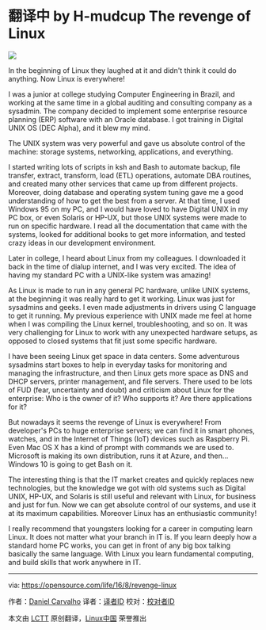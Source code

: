 翻译中 by H-mudcup
The revenge of Linux
========================

![](https://opensource.com/sites/default/files/styles/image-full-size/public/images/life/penguin%20swimming.jpg?itok=mfhEdRdM)

In the beginning of Linux they laughed at it and didn't think it could do anything. Now Linux is everywhere!

I was a junior at college studying Computer Engineering in Brazil, and working at the same time in a global auditing and consulting company as a sysadmin. The company decided to implement some enterprise resource planning (ERP) software with an Oracle database. I got training in Digital UNIX OS (DEC Alpha), and it blew my mind.

The UNIX system was very powerful and gave us absolute control of the machine: storage systems, networking, applications, and everything.

I started writing lots of scripts in ksh and Bash to automate backup, file transfer, extract, transform, load (ETL) operations, automate DBA routines, and created many other services that came up from different projects. Moreover, doing database and operating system tuning gave me a good understanding of how to get the best from a server. At that time, I used Windows 95 on my PC, and I would have loved to have Digital UNIX in my PC box, or even Solaris or HP-UX, but those UNIX systems were made to run on specific hardware. I read all the documentation that came with the systems, looked for additional books to get more information, and tested crazy ideas in our development environment.

Later in college, I heard about Linux from my colleagues. I downloaded it back in the time of dialup internet, and I was very excited. The idea of having my standard PC with a UNIX-like system was amazing!

As Linux is made to run in any general PC hardware, unlike UNIX systems, at the beginning it was really hard to get it working. Linux was just for sysadmins and geeks. I even made adjustments in drivers using C language to get it running. My previous experience with UNIX made me feel at home when I was compiling the Linux kernel, troubleshooting, and so on. It was very challenging for Linux to work with any unexpected hardware setups, as opposed to closed systems that fit just some specific hardware.

I have been seeing Linux get space in data centers. Some adventurous sysadmins start boxes to help in everyday tasks for monitoring and managing the infrastructure, and then Linux gets more space as DNS and DHCP servers, printer management, and file servers. There used to be lots of FUD (fear, uncertainty and doubt) and criticism about Linux for the enterprise: Who is the owner of it? Who supports it? Are there applications for it?

But nowadays it seems the revenge of Linux is everywhere! From developer's PCs to huge enterprise servers; we can find it in smart phones, watches, and in the Internet of Things (IoT) devices such as Raspberry Pi. Even Mac OS X has a kind of prompt with commands we are used to. Microsoft is making its own distribution, runs it at Azure, and then... Windows 10 is going to get Bash on it.

The interesting thing is that the IT market creates and quickly replaces new technologies, but the knowledge we got with old systems such as Digital UNIX, HP-UX, and Solaris is still useful and relevant with Linux, for business and just for fun. Now we can get absolute control of our systems, and use it at its maximum capabilities. Moreover Linux has an enthusiastic community!

I really recommend that youngsters looking for a career in computing learn Linux. It does not matter what your branch in IT is. If you learn deeply how a standard home PC works, you can get in front of any big box talking basically the same language. With Linux you learn fundamental computing, and build skills that work anywhere in IT.

--------------------------------------------------------------------------------

via: https://opensource.com/life/16/8/revenge-linux

作者：[Daniel Carvalho][a]
译者：[译者ID](https://github.com/译者ID)
校对：[校对者ID](https://github.com/校对者ID)

本文由 [LCTT](https://github.com/LCTT/TranslateProject) 原创翻译，[Linux中国](https://linux.cn/) 荣誉推出

[a]: https://opensource.com/users/danielscarvalho
